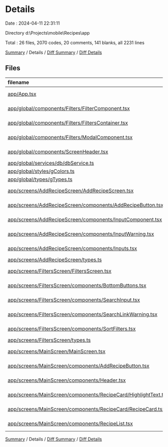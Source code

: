 # Details

Date : 2024-04-11 22:31:11

Directory d:\\Projects\\mobile\\Recipes\\app

Total : 26 files,  2070 codes, 20 comments, 141 blanks, all 2231 lines

[Summary](results.md) / Details / [Diff Summary](diff.md) / [Diff Details](diff-details.md)

## Files
| filename | language | code | comment | blank | total |
| :--- | :--- | ---: | ---: | ---: | ---: |
| [app/App.tsx](/app/App.tsx) | TypeScript JSX | 58 | 0 | 8 | 66 |
| [app/global/components/Filters/FilterComponent.tsx](/app/global/components/Filters/FilterComponent.tsx) | TypeScript JSX | 129 | 0 | 5 | 134 |
| [app/global/components/Filters/FiltersContainer.tsx](/app/global/components/Filters/FiltersContainer.tsx) | TypeScript JSX | 119 | 0 | 7 | 126 |
| [app/global/components/Filters/ModalComponent.tsx](/app/global/components/Filters/ModalComponent.tsx) | TypeScript JSX | 114 | 0 | 3 | 117 |
| [app/global/components/ScreenHeader.tsx](/app/global/components/ScreenHeader.tsx) | TypeScript JSX | 41 | 0 | 3 | 44 |
| [app/global/services/db/dbService.ts](/app/global/services/db/dbService.ts) | TypeScript | 292 | 0 | 17 | 309 |
| [app/global/styles/gColors.ts](/app/global/styles/gColors.ts) | TypeScript | 4 | 0 | 1 | 5 |
| [app/global/types/gTypes.ts](/app/global/types/gTypes.ts) | TypeScript | 51 | 0 | 7 | 58 |
| [app/screens/AddRecipeScreen/AddRecipeScreen.tsx](/app/screens/AddRecipeScreen/AddRecipeScreen.tsx) | TypeScript JSX | 66 | 10 | 5 | 81 |
| [app/screens/AddRecipeScreen/components/AddRecipeButton.tsx](/app/screens/AddRecipeScreen/components/AddRecipeButton.tsx) | TypeScript JSX | 112 | 0 | 10 | 122 |
| [app/screens/AddRecipeScreen/components/InputComponent.tsx](/app/screens/AddRecipeScreen/components/InputComponent.tsx) | TypeScript JSX | 57 | 10 | 2 | 69 |
| [app/screens/AddRecipeScreen/components/InputWarning.tsx](/app/screens/AddRecipeScreen/components/InputWarning.tsx) | TypeScript JSX | 18 | 0 | 2 | 20 |
| [app/screens/AddRecipeScreen/components/Inputs.tsx](/app/screens/AddRecipeScreen/components/Inputs.tsx) | TypeScript JSX | 34 | 0 | 2 | 36 |
| [app/screens/AddRecipeScreen/types.ts](/app/screens/AddRecipeScreen/types.ts) | TypeScript | 47 | 0 | 7 | 54 |
| [app/screens/FiltersScreen/FiltersScreen.tsx](/app/screens/FiltersScreen/FiltersScreen.tsx) | TypeScript JSX | 106 | 0 | 8 | 114 |
| [app/screens/FiltersScreen/components/BottomButtons.tsx](/app/screens/FiltersScreen/components/BottomButtons.tsx) | TypeScript JSX | 98 | 0 | 5 | 103 |
| [app/screens/FiltersScreen/components/SearchInput.tsx](/app/screens/FiltersScreen/components/SearchInput.tsx) | TypeScript JSX | 53 | 0 | 2 | 55 |
| [app/screens/FiltersScreen/components/SearchLinkWarning.tsx](/app/screens/FiltersScreen/components/SearchLinkWarning.tsx) | TypeScript JSX | 22 | 0 | 2 | 24 |
| [app/screens/FiltersScreen/components/SortFilters.tsx](/app/screens/FiltersScreen/components/SortFilters.tsx) | TypeScript JSX | 40 | 0 | 1 | 41 |
| [app/screens/FiltersScreen/types.ts](/app/screens/FiltersScreen/types.ts) | TypeScript | 22 | 0 | 3 | 25 |
| [app/screens/MainScreen/MainScreen.tsx](/app/screens/MainScreen/MainScreen.tsx) | TypeScript JSX | 87 | 0 | 12 | 99 |
| [app/screens/MainScreen/components/AddRecipeButton.tsx](/app/screens/MainScreen/components/AddRecipeButton.tsx) | TypeScript JSX | 46 | 0 | 3 | 49 |
| [app/screens/MainScreen/components/Header.tsx](/app/screens/MainScreen/components/Header.tsx) | TypeScript JSX | 77 | 0 | 4 | 81 |
| [app/screens/MainScreen/components/RecipeCard/HighlightText.tsx](/app/screens/MainScreen/components/RecipeCard/HighlightText.tsx) | TypeScript JSX | 39 | 0 | 4 | 43 |
| [app/screens/MainScreen/components/RecipeCard/RecipeCard.tsx](/app/screens/MainScreen/components/RecipeCard/RecipeCard.tsx) | TypeScript JSX | 167 | 0 | 9 | 176 |
| [app/screens/MainScreen/components/RecipeList.tsx](/app/screens/MainScreen/components/RecipeList.tsx) | TypeScript JSX | 171 | 0 | 9 | 180 |

[Summary](results.md) / Details / [Diff Summary](diff.md) / [Diff Details](diff-details.md)